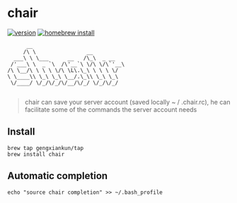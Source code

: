 # chair
[![version](https://img.shields.io/badge/version-5.3.0-blue.svg)]()
[![homebrew install](https://img.shields.io/badge/homebrew-install-brightgreen.svg)]()
```
      __                            
     /\ \                __         
  ___\ \ \___      __   /\_\  _ __  
 /'___\ \  _ `\  /\'__`\ \/\ \/\`'__\
/\ \__/\ \ \ \ \/\ \L\.\_\ \ \ \ \/ 
\ \____\\ \_\ \_\ \__/.\_\\ \_\ \_\ 
 \/____/ \/_/\/_/\/__/\/_/ \/_/\/_/ 
                                    
```
> chair can save your server account (saved locally ~ / .chair.rc), he can facilitate some of the commands the server account needs

## Install
```
brew tap gengxiankun/tap
brew install chair
```

## Automatic completion
`echo "source chair completion" >> ~/.bash_profile`
